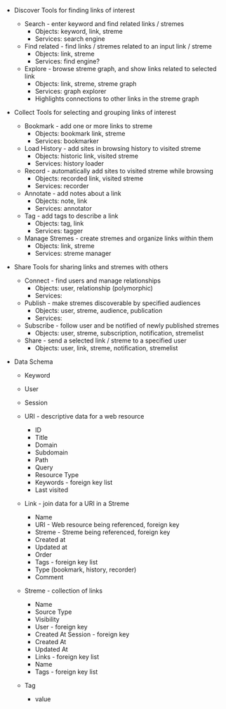 * Discover
  Tools for finding links of interest
  * Search - enter keyword and find related links / stremes
    * Objects: keyword, link, streme
    * Services: search engine
  * Find related - find links / stremes related to an input link / streme
    * Objects: link, streme
    * Services: find engine?
  * Explore - browse streme graph, and show links related to selected link
    * Objects: link, streme, streme graph
    * Services: graph explorer
    * Highlights connections to other links in the streme graph

	
* Collect
  Tools for selecting and grouping links of interest
  * Bookmark - add one or more links to streme
    * Objects: bookmark link, streme
    * Services: bookmarker
  * Load History - add sites in browsing history to visited streme
    * Objects: historic link, visited streme
    * Services: history loader
  * Record - automatically add sites to visited streme while browsing
    * Objects: recorded link, visited streme
    * Services: recorder
  * Annotate - add notes about a link
    * Objects: note, link
    * Services: annotator
  * Tag - add tags to describe a link
    * Objects: tag, link
    * Services: tagger
  * Manage Stremes - create stremes and organize links within them
    * Objects: link, streme
    * Services: streme manager

 
* Share
  Tools for sharing links and stremes with others
  * Connect - find users and manage relationships
    * Objects: user, relationship (polymorphic)
    * Services: 
  * Publish - make stremes discoverable by specified audiences
    * Objects: user, streme, audience, publication
    * Services:
  * Subscribe - follow user and be notified of newly published stremes
    * Objects: user, streme, subscription, notification, stremelist 
  * Share - send a selected link / streme to a specified user
    * Objects: user, link, streme, notification, stremelist


* Data Schema
  * Keyword
   
  * User
   
  * Session

  * URI - descriptive data for a web resource
    * ID
    * Title
    * Domain
    * Subdomain
    * Path
    * Query
    * Resource Type
    * Keywords - foreign key list
    * Last visited

  * Link - join data for a URI in a Streme
    * Name
    * URI - Web resource being referenced, foreign key
    * Streme - Streme being referenced, foreign key
    * Created at
    * Updated at
    * Order
    * Tags - foreign key list
    * Type (bookmark, history, recorder)
    * Comment

  * Streme - collection of links
    * Name
    * Source Type
    * Visibility
    * User - foreign key
    * Created At Session - foreign key
    * Created At
    * Updated At
    * Links - foreign key list
    * Name 
    * Tags - foreign key list

  * Tag
    * value